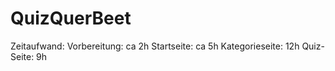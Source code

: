 # QuizQuerBeet

Zeitaufwand:
	Vorbereitung: ca 2h
	Startseite: ca 5h
	Kategorieseite: 12h
	Quiz-Seite: 9h
